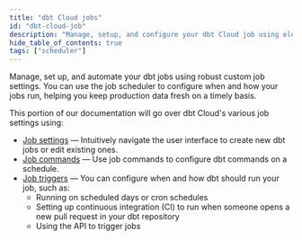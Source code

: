 ```yaml
---
title: "dbt Cloud jobs"
id: "dbt-cloud-job"
description: "Manage, setup, and configure your dbt Cloud job using elegant job commands and triggers."
hide_table_of_contents: true
tags: ["scheduler"]
---
```


Manage, set up, and automate your dbt jobs using robust custom job settings. You can use the job scheduler to configure when and how your jobs run, helping you keep production data fresh on a timely basis.

This portion of our documentation will go over dbt Cloud's various job settings using:

- [Job settings](/docs/deploy/job-settings) &mdash; Intuitively navigate the user interface to create new dbt jobs or edit existing ones.
- [Job commands](/docs/deploy/job-commands) &mdash; Use job commands to configure dbt commands on a schedule.
- [Job triggers](/docs/deploy/job-triggers) &mdash; You can configure when and how dbt should run your job, such as:
	* Running on scheduled days or cron schedules 
	* Setting up continuous integration (CI) to run when someone opens a new pull request in your dbt repository
	* Using the API to trigger jobs

<DocCarousel slidesPerView={1}>

<Lightbox src ="/img/docs/dbt-cloud/using-dbt-cloud/job-commands.gif" width="75%" title="Setting up a job and configuring checkbox and dbt commands"/>

<Lightbox src ="/img/docs/dbt-cloud/using-dbt-cloud/triggers.jpg" width="85%" title="Configuring your job triggers"/>

</DocCarousel>
